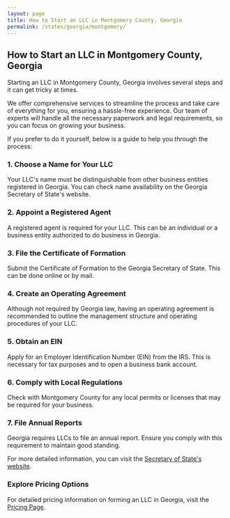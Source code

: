 ```yaml
---
layout: page
title: How to Start an LLC in Montgomery County, Georgia
permalink: /states/georgia/montgomery/
---
```


<h2>How to Start an LLC in Montgomery County, Georgia</h2>

<p>Starting an LLC in Montgomery County, Georgia involves several steps and it can get tricky at times.</p>

<p>We offer comprehensive services to streamline the process and take care of everything for you, ensuring a hassle-free experience. Our team of experts will handle all the necessary paperwork and legal requirements, so you can focus on growing your business.</p>

<p>If you prefer to do it yourself, below is a guide to help you through the process:</p>

<h3>1. Choose a Name for Your LLC</h3>
<p>Your LLC's name must be distinguishable from other business entities registered in Georgia. You can check name availability on the Georgia Secretary of State's website.</p>

<h3>2. Appoint a Registered Agent</h3>
<p>A registered agent is required for your LLC. This can be an individual or a business entity authorized to do business in Georgia.</p>

<h3>3. File the Certificate of Formation</h3>
<p>Submit the Certificate of Formation to the Georgia Secretary of State. This can be done online or by mail.</p>

<h3>4. Create an Operating Agreement</h3>
<p>Although not required by Georgia law, having an operating agreement is recommended to outline the management structure and operating procedures of your LLC.</p>

<h3>5. Obtain an EIN</h3>
<p>Apply for an Employer Identification Number (EIN) from the IRS. This is necessary for tax purposes and to open a business bank account.</p>

<h3>6. Comply with Local Regulations</h3>
<p>Check with Montgomery County for any local permits or licenses that may be required for your business.</p>

<h3>7. File Annual Reports</h3>
<p>Georgia requires LLCs to file an annual report. Ensure you comply with this requirement to maintain good standing.</p>

<p>For more detailed information, you can visit the <a href="https://www.sos.georgia.gov/">Secretary of State's website</a>.</p>

<h3>Explore Pricing Options</h3>
<p>For detailed pricing information on forming an LLC in Georgia, visit the <a href="{ '/new-pricing/' | relative_url }">Pricing Page</a>.</p>
